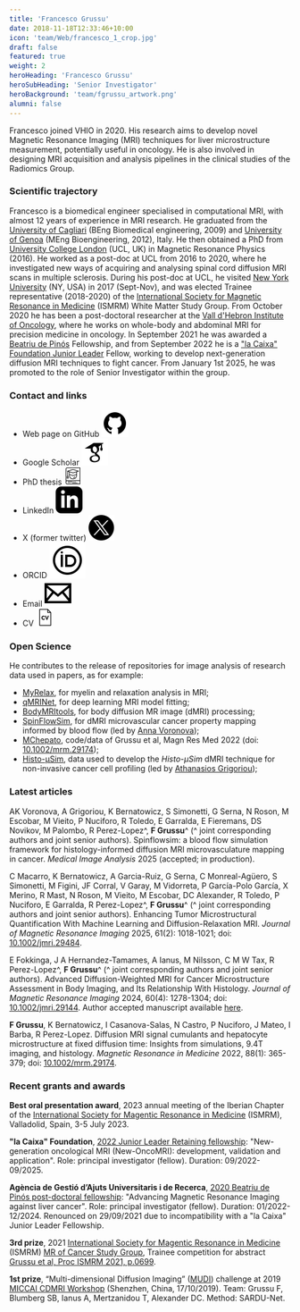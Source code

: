 ```yaml
---
title: 'Francesco Grussu'
date: 2018-11-18T12:33:46+10:00
icon: 'team/Web/francesco_1_crop.jpg'
draft: false
featured: true
weight: 2
heroHeading: 'Francesco Grussu'
heroSubHeading: 'Senior Investigator'
heroBackground: 'team/fgrussu_artwork.png'
alumni: false
---
```


Francesco joined VHIO in 2020. His research aims to develop novel Magnetic Resonance Imaging (MRI) techniques for liver microstructure measurement, potentially useful in oncology. He is also involved in designing MRI acquisition and analysis pipelines in the clinical studies of the Radiomics Group.
                                                     <br/>

### Scientific trajectory
Francesco is a biomedical engineer specialised in computational MRI, with almost 12 years of experience in MRI research. He graduated from the [University of Cagliari](https://www.unica.it/unica/en/homepage.page) (BEng Biomedical engineering, 2009) and [University of Genoa](https://unige.it/en) (MEng Bioengineering, 2012), Italy. He then obtained a PhD from [University College London](https://www.ucl.ac.uk/) (UCL, UK) in Magnetic Resonance Physics (2016). He worked as a post-doc at UCL from 2016 to 2020, where he investigated new ways of acquiring and analysing spinal cord diffusion MRI scans in multiple sclerosis. During his post-doc at UCL, he visited [New York University](https://med.nyu.edu/departments-institutes/radiology) (NY, USA) in 2017 (Sept-Nov), and was elected Trainee representative (2018-2020) of the [International Society for Magnetic Resonance in Medicine](https://www.ismrm.org/) (ISMRM) White Matter Study Group. From October 2020 he has been a post-doctoral researcher at the [Vall d'Hebron Institute of Oncology](https://www.vhio.net/), where he works on whole-body and abdominal MRI for precision medicine in oncology. In September 2021 he was awarded a [Beatriu de Pinós](https://agaur.gencat.cat/en/Beatriu-de-Pinos) Fellowship, and from September 2022 he is a ["la Caixa" Foundation Junior Leader](https://fundacionlacaixa.org/en/postdoctoral-fellowships-junior-leader-retaining) Fellow, working to develop next-generation diffusion MRI techniques to fight cancer. From January 1st 2025, he was promoted to the role of Senior Investigator within the group.


### Contact and links
- Web page on GitHub [![profile](/social/github.svg)](https://fragrussu.github.io)
- Google Scholar [![profile](/social/google-scholar.svg)](https://scholar.google.com/citations?user=Zj5Vt3YAAAAJ&hl=en&oi=ao)
- PhD thesis [![profile](/social/thesis-64.png)](https://discovery.ucl.ac.uk/id/eprint/1477007/7/FGrussu_PhD_final_20160320.pdf)
- LinkedIn [![profile](/social/linkedin.svg)](http://linkedin.com/in/francesco-grussu-9a289775)
- X (former twitter) [![profile](/social/x.svg)](https://twitter.com/fragrussu)
- ORCID [![profile](/social/orcid.svg)](https://orcid.org/0000-0002-0945-3909) 
- Email [![profile](/social/mail.svg)](mailto:fgrussu@vhio.net)  
- CV [![profile](/social/cv-64.png)](http://fragrussu.github.io/cvfg.pdf)


### Open Science
He contributes to the release of repositories for image analysis of research data used in papers, as for example:
* [MyRelax](https://github.com/fragrussu/MyRelax), for myelin and relaxation analysis in MRI;
* [qMRINet](https://github.com/fragrussu/qMRINet), for deep learning MRI model fitting;
* [BodyMRItools](https://github.com/fragrussu/bodymritools), for body diffusion MR image (dMRI) processing;
* [SpinFlowSim](https://github.com/radiomicsgroup/spinflowsim), for dMRI microvascular cancer property mapping informed by blood flow (led by [Anna Voronova](https://radiomics.vhio.net/team/anna));
* [MChepato](https://github.com/fragrussu/MChepato), code/data of Grussu et al, Magn Res Med 2022 (doi: [10.1002/mrm.29174](https://doi.org/10.1002/mrm.29174));
* [Histo-μSim](https://doi.org/10.5281/zenodo.14559356), data used to develop the _Histo-μSim_ dMRI technique for non-invasive cancer cell profiling (led by [Athanasios Grigoriou](https://radiomics.vhio.net/team/thanos));


### Latest articles
AK Voronova, A Grigoriou, K Bernatowicz, S Simonetti, G Serna, N Roson, M Escobar, M Vieito, P Nuciforo, R Toledo, E Garralda, E Fieremans, DS Novikov, M Palombo, R Perez-Lopez^, **F Grussu**^ (^ joint corresponding authors and joint senior authors). Spinflowsim: a blood flow simulation framework for histology-informed diffusion MRI microvasculature mapping in cancer. *Medical Image Analysis* 2025 (accepted; in production).

C Macarro, K Bernatowicz, A Garcia-Ruiz, G Serna, C Monreal-Agüero, S Simonetti, M Figini, JF Corral, V Garay, M Vidorreta, P García-Polo García, X Merino, R Mast, N Roson, M Vieito, M Escobar, DC Alexander, R Toledo, P Nuciforo, E Garralda, R Perez-Lopez^, **F Grussu**^ (^ joint corresponding authors and joint senior authors). Enhancing Tumor Microstructural Quantification With Machine Learning and Diffusion-Relaxation MRI. *Journal of Magnetic Resonance Imaging* 2025, 61(2): 1018-1021; doi: [10.1002/jmri.29484](https://doi.org/10.1002/jmri.29484).

E Fokkinga, J A Hernandez-Tamames, A Ianus, M Nilsson, C M W Tax, R Perez-Lopez^, **F Grussu**^ (^ joint corresponding authors and joint senior authors). Advanced Diffusion-Weighted MRI for Cancer Microstructure Assessment in Body Imaging, and Its Relationship With Histology. *Journal of Magnetic Resonance Imaging* 2024, 60(4): 1278-1304; doi: [10.1002/jmri.29144](https://doi.org/10.1002/jmri.29144). Author accepted manuscript available [here](https://radiomicsgroup.github.io/misc/Fokkinga2023_doi_GreenOpenAccess.pdf).

**F Grussu**, K Bernatowicz, I Casanova-Salas, N Castro, P Nuciforo, J Mateo, I Barba, R Perez-Lopez. Diffusion MRI signal cumulants and hepatocyte microstructure at fixed diffusion time: Insights from simulations, 9.4T imaging, and histology. *Magnetic Resonance in Medicine* 2022, 88(1): 365-379; doi: [10.1002/mrm.29174](https://doi.org/10.1002/mrm.29174).


### Recent grants and awards
**Best oral presentation award**, 2023 annual meeting of the Iberian Chapter of the [International Society for Magentic Resonance in Medicine](https://www.ismrm.org) (ISMRM), Valladolid, Spain, 3-5 July 2023.

**"la Caixa" Foundation**, [2022 Junior Leader Retaining fellowship](https://fundacionlacaixa.org/es/becas-posdoctorado-junior-leader-retaining): "New-generation oncological MRI (New-OncoMRI): development, validation and application". Role: principal investigator (fellow). Duration: 09/2022-09/2025.

**Agència de Gestió d’Ajuts Universitaris i de Recerca**, [2020 Beatriu de Pinós post-doctoral fellowship](https://agaur.gencat.cat/en/Beatriu-de-Pinos/el-programa/index.html): "Advancing Magnetic Resonance Imaging against liver cancer". Role: principal investigator (fellow). Duration: 01/2022-12/2024. Renounced on 29/09/2021 due to incompatibility with a "la Caixa" Junior Leader Fellowship.

**3rd prize**, 2021 [International Society for Magentic Resonance in Medicine](https://www.ismrm.org) (ISMRM) [MR of Cancer Study Group](https://groups.ismrm.org/mr-of-cancer), Trainee competition for abstract [Grussu et al, Proc ISMRM 2021, p.0699](https://www.ismrm.org/21/program-files/O-65.htm).

**1st prize**, “Multi-dimensional Diffusion Imaging” ([MUDI](http://cmic.cs.ucl.ac.uk/cdmri19/challenge.html)) challenge at 2019 [MICCAI CDMRI Workshop](http://cmic.cs.ucl.ac.uk/cdmri19) (Shenzhen, China, 17/10/2019). Team: Grussu F, Blumberg SB, Ianus A, Mertzanidou T, Alexander DC. Method: SARDU-Net.
